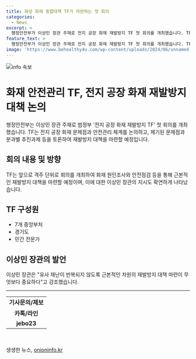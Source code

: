 ```yaml
---
title: 화성 화재 종합대책 TF가 마련하는 첫 회의
categories:
  - News
excerpt: >
  행정안전부가 이상민 장관 주재로 전지 공장 화재 재발방지 TF 첫 회의를 개최했습니다. TF는 화재 문제점과 안전관리 체계를 논의하고, 앞으로 화재 원인조사와 안전점검을 통해 재발방지 대책을 마련할 예정입니다. 이상민 장관은 유사 재난이 반복되지 않도록 재발방지 대책 마련이 중요하다고 강조했습니다. TF는 중앙부처, 경기도, 민간 전문가 등으로 구성되었습니다. #화성_참사 #리튬전지 #화재
feature_text: >
  행정안전부가 이상민 장관 주재로 전지 공장 화재 재발방지 TF 첫 회의를 개최했습니다. TF는 화재 문제점과 안전관리 체계를 논의하고, 앞으로 화재 원인조사와 안전점검을 통해 재발방지 대책을 마련할 예정입니다. 이상민 장관은 유사 재난이 반복되지 않도록 재발방지 대책 마련이 중요하다고 강조했습니다. TF는 중앙부처, 경기도, 민간 전문가 등으로 구성되었습니다. #화성_참사 #리튬전지 #화재
image: 'https://www.behealthy4u.com/wp-content/uploads/2024/06/unnamed-file.png'
---
```


<p><img src="https://www.behealthy4u.com/wp-content/uploads/2024/06/unnamed-file.png" alt="info 속보" /></p>

<h1>화재 안전관리 TF, 전지 공장 화재 재발방지 대책 논의</h1>

<p data-ke-size="size16">행정안전부는 이상민 장관 주재로 범정부 '전지 공장 화재 재발방지 TF' 첫 회의를 개최했습니다. TF는 전지 공장 화재 문제점과 안전관리 체계를 논의하고, 제기된 문제점과 분과별 추진과제 등을 토론하여 재발방지 대책을 마련할 예정입니다.</p>

<h2 data-ke-size="size26">회의 내용 및 방향</h2>

<p data-ke-size="size16">TF는 앞으로 격주 단위로 회의를 개최하여 화재 원인조사와 안전점검 등을 통해 근본적인 재발방지 대책을 마련할 예정이며, 이에 대한 이상민 장관의 지시도 확연하게 나타났습니다.</p>

<h2 data-ke-size="size26">TF 구성원</h2>

<ul>
    <li>7개 중앙부처</li>
    <li>경기도</li>
    <li>민간 전문가</li>
</ul>

<h2 data-ke-size="size26">이상민 장관의 발언</h2>

<p data-ke-size="size16">이상민 장관은 "유사 재난이 반복되지 않도록 근본적인 차원의 재발방지 대책 마련이 무엇보다 중요하다"고 강조했습니다.</p>

<hr>

<table>
<tbody>
<tr>
<td style="text-align: center; height: 17px;"><b>기사문의/제보</b></td>
</tr>
<tr>
<td style="text-align: center; height: 17px;"><b>카톡/라인</b></td>
</tr>
<tr>
<td style="text-align: center; height: 17px;"><b>jebo23</b></td>
</tr>
</tbody>
</table>

<p data-ke-size="size16">&nbsp;</p>
생생한 뉴스, <a href="https://onioninfo.kr" rel="dofollow">onioninfo.kr</a>


